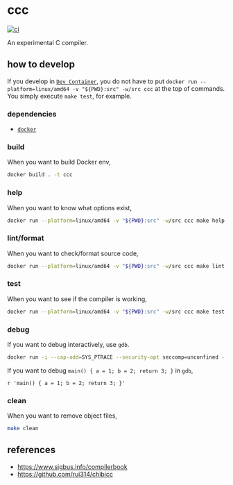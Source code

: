 # ccc

[![ci](https://github.com/diohabara/ccc/actions/workflows/ci.yaml/badge.svg)](https://github.com/diohabara/ccc/actions/workflows/ci.yaml)

An experimental C compiler.

## how to develop

If you develop in [`Dev Container`](https://code.visualstudio.com/docs/remote/containers), you do not have to put `docker run --platform=linux/amd64 -v "${PWD}:src" -w/src ccc` at the top of commands. You simply execute `make test`, for example.

### dependencies

- [`docker`](https://www.docker.com/)

### build

When you want to build Docker env,

```bash
docker build . -t ccc
```

### help

When you want to know what options exist,

```bash
docker run --platform=linux/amd64 -v "${PWD}:src" -w/src ccc make help
```

### lint/format

When you want to check/format source code,

```bash
docker run --platform=linux/amd64 -v "${PWD}:src" -w/src ccc make lint
```

### test

When you want to see if the compiler is working,

```bash
docker run --platform=linux/amd64 -v "${PWD}:src" -w/src ccc make test
```

### debug

If you want to debug interactively, use `gdb`.

```bash
docker run -i --cap-add=SYS_PTRACE --security-opt seccomp=unconfined --platform=linux/amd64 -v "${PWD}:/src" -w/src ccc bash -c "make; gdb ./ccc"
```

If you want to debug `main() { a = 1; b = 2; return 3; }` in `gdb`,

```gdb
r 'main() { a = 1; b = 2; return 3; }'
```

### clean

When you want to remove object files,

```bash
make clean
```

## references

- <https://www.sigbus.info/compilerbook>
- <https://github.com/rui314/chibicc>
